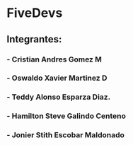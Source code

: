 # FiveDevs
## Integrantes:
### - Cristian Andres Gomez M
### - Oswaldo Xavier Martinez D
### - Teddy Alonso Esparza Diaz.
### - Hamilton Steve Galindo Centeno
### - Jonier Stith Escobar  Maldonado
